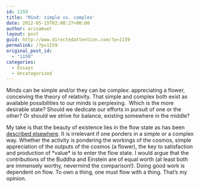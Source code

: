 ```yaml
---
id: 1159
title: 'Mind: simple vs. complex'
date: 2012-05-15T02:00:27+00:00
author: arisamuel
layout: post
guid: http://www.directedattention.com/?p=1159
permalink: /?p=1159
original_post_id:
  - "1159"
categories:
  - Essays
  - Uncategorized
---
```

Minds can be simple and/or they can be complex: appreciating a flower, conceiving the theory of relativity. That simple and complex both exist as available possibilities to our minds is perplexing.  Which is the more desirable state? Should we dedicate our efforts in pursuit of one or the other? Or should we strive for balance, existing somewhere in the middle?

My take is that the beauty of existence lies in the flow state as has been [described elsewhere](http://www.ted.com/talks/mihaly_csikszentmihalyi_on_flow.html). It is irrelevant if one ponders in a simple or a complex way. Whether the activity is pondering the workings of the cosmos, simple appreciation of the outputs of the cosmos (a flower), the key to satisfaction and production of \*value\* is to enter the flow state. I would argue that the contributions of the Buddha and Einstein are of equal worth (at least both are immensely worthy, nevermind the comparison!). Doing good work is dependent on flow. To own a thing, one must flow with a thing. That&#8217;s my opinion.

&nbsp;